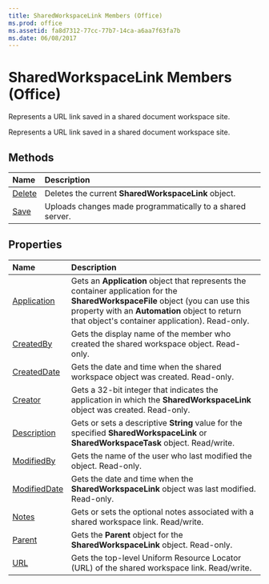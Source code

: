 ```yaml
---
title: SharedWorkspaceLink Members (Office)
ms.prod: office
ms.assetid: fa8d7312-77cc-77b7-14ca-a6aa7f63fa7b
ms.date: 06/08/2017
---
```



# SharedWorkspaceLink Members (Office)
Represents a URL link saved in a shared document workspace site.

Represents a URL link saved in a shared document workspace site.


## Methods



|**Name**|**Description**|
|:-----|:-----|
|[Delete](sharedworkspacelink-delete-method-office.md)|Deletes the current **SharedWorkspaceLink** object.|
|[Save](sharedworkspacelink-save-method-office.md)|Uploads changes made programmatically to a shared server.|

## Properties



|**Name**|**Description**|
|:-----|:-----|
|[Application](sharedworkspacelink-application-property-office.md)|Gets an **Application** object that represents the container application for the **SharedWorkspaceFile** object (you can use this property with an **Automation** object to return that object's container application). Read-only.|
|[CreatedBy](sharedworkspacelink-createdby-property-office.md)|Gets the display name of the member who created the shared workspace object. Read-only.|
|[CreatedDate](sharedworkspacelink-createddate-property-office.md)|Gets the date and time when the shared workspace object was created. Read-only.|
|[Creator](sharedworkspacelink-creator-property-office.md)|Gets a 32-bit integer that indicates the application in which the **SharedWorkspaceLink** object was created. Read-only.|
|[Description](sharedworkspacelink-description-property-office.md)|Gets or sets a descriptive **String** value for the specified **SharedWorkspaceLink** or **SharedWorkspaceTask** object. Read/write.|
|[ModifiedBy](sharedworkspacelink-modifiedby-property-office.md)|Gets the name of the user who last modified the object. Read-only.|
|[ModifiedDate](sharedworkspacelink-modifieddate-property-office.md)|Gets the date and time when the **SharedWorkspaceLink** object was last modified. Read-only.|
|[Notes](sharedworkspacelink-notes-property-office.md)|Gets or sets the optional notes associated with a shared workspace link. Read/write.|
|[Parent](sharedworkspacelink-parent-property-office.md)|Gets the **Parent** object for the **SharedWorkspaceLink** object. Read-only.|
|[URL](sharedworkspacelink-url-property-office.md)|Gets the top-level Uniform Resource Locator (URL) of the shared workspace link. Read/write.|

